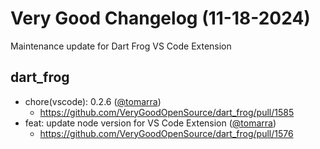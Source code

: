 # Very Good Changelog (11-18-2024)

Maintenance update for Dart Frog VS Code Extension

## dart_frog

- chore(vscode): 0.2.6 ([@tomarra](https://github.com/tomarra))
  - https://github.com/VeryGoodOpenSource/dart_frog/pull/1585
- feat: update node version for VS Code Extension ([@tomarra](https://github.com/tomarra))
  - https://github.com/VeryGoodOpenSource/dart_frog/pull/1576
